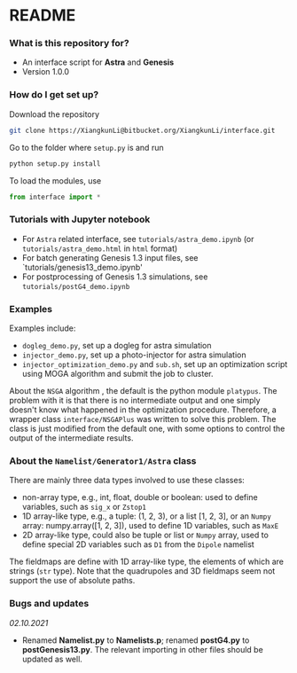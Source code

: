 # README #


### What is this repository for? ###

* An interface script for **Astra** and **Genesis**
* Version 1.0.0

### How do I get set up? ###

Download the repository

```bash
git clone https://XiangkunLi@bitbucket.org/XiangkunLi/interface.git
```

Go to the folder where `setup.py` is and run

```bash
python setup.py install
```

To load the modules, use

```python
from interface import *
```


### Tutorials with Jupyter notebook ###
- For `Astra` related interface, see `tutorials/astra_demo.ipynb`  (or `tutorials/astra_demo.html` in `html` format)
- For batch generating Genesis 1.3 input files, see `tutorials/genesis13_demo.ipynb'
- For postprocessing of Genesis 1.3 simulations, see `tutorials/postG4_demo.ipynb`


### Examples ###

Examples include:

- `dogleg_demo.py`, set up a dogleg for astra simulation
- `injector_demo.py`, set up a photo-injector for astra simulation
- `injector_optimization_demo.py` and `sub.sh`, set up an optimization script using MOGA algorithm and submit the job to cluster.

About the `NSGA` algorithm , the default is the python module `platypus`. The problem with it is that there is no intermediate 
output and one simply doesn't know what happened in the optimization procedure. Therefore, a wrapper class `interface/NSGAPlus` was 
written to solve this problem. The class is just modified from the default one, with some options to control the output of the intermediate results.

### About the `Namelist/Generator1/Astra` class ###

There are mainly three data types involved to use these classes:

- non-array type, e.g., int, float, double or boolean: used to define variables, such as `sig_x` or `Zstop1`
- 1D array-like type, e.g., a tuple: (1, 2, 3), or a list [1, 2, 3], or an `Numpy` array: numpy.array([1, 2, 3]), used to define 1D variables, such as `MaxE`
- 2D array-like type, could also be tuple or list or `Numpy` array, used to define special 2D variables such as `D1` from the `Dipole` namelist

The fieldmaps are define with 1D array-like type, the elements of which are strings (`str` type). 
Note that the quadrupoles and 3D fieldmaps seem not support the use of absolute paths.

### Bugs and updates

*02.10.2021*

- Renamed **Namelist.py** to **Namelists.p**; renamed **postG4.py** to **postGenesis13.py**. The relevant importing in other files should be updated as well.